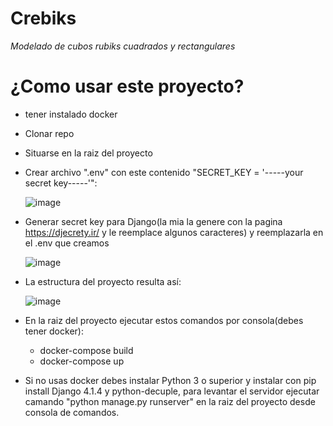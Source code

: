 # Crebiks
*Modelado de cubos rubiks cuadrados y rectangulares*

# ¿Como usar este proyecto?
* tener instalado docker
* Clonar repo
* Situarse en la raiz del proyecto
* Crear archivo ".env" con este contenido "SECRET_KEY = '-----your secret key-----'":
  
  ![image](https://user-images.githubusercontent.com/83993271/219707045-95b78f7a-aba1-4084-a483-f809bee99f47.png)

* Generar secret key para Django(la mia la genere con la pagina https://djecrety.ir/ y le reemplace algunos caracteres) y reemplazarla en el .env que creamos
  
  ![image](https://user-images.githubusercontent.com/83993271/219708376-d7919307-0d48-406c-8e5b-c1a97fd3552b.png)

* La estructura del proyecto resulta así:

  ![image](https://user-images.githubusercontent.com/83993271/219709302-4d6fdadd-d783-44db-a539-e2ac7f9428c7.png)

* En la raiz del proyecto ejecutar estos comandos por consola(debes tener docker):
  * docker-compose build
  * docker-compose up
  
* Si no usas docker debes instalar Python 3 o superior y instalar con pip install Django 4.1.4 y python-decuple, para levantar el servidor ejecutar camando "python manage.py runserver" en la raiz del proyecto desde consola de comandos.
